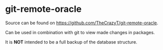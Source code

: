 # git-remote-oracle

Source can be found on https://github.com/TheCrazyT/git-remote-oracle.

Can be used in combination with git to view made changes in packages.

It is **NOT** intended to be a full backup of the database structure.